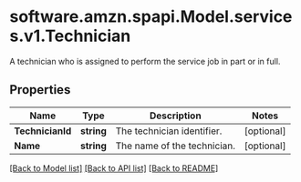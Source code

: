 # software.amzn.spapi.Model.services.v1.Technician
A technician who is assigned to perform the service job in part or in full.

## Properties

Name | Type | Description | Notes
------------ | ------------- | ------------- | -------------
**TechnicianId** | **string** | The technician identifier. | [optional] 
**Name** | **string** | The name of the technician. | [optional] 

[[Back to Model list]](../README.md#documentation-for-models) [[Back to API list]](../README.md#documentation-for-api-endpoints) [[Back to README]](../README.md)

